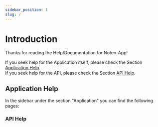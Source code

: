 ```yaml
---
sidebar_position: 1
slug: /
---
```


# Introduction

Thanks for reading the Help/Documentation for Noten-App!

If you seek help for the Application itself, please check the Section [Application Help](#application-help).  
If you seek help for the API, please check the Section [API Help](#api-help).

## Application Help

In the sidebar under the section "Application" you can find the following pages:

### API Help
